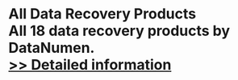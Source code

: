 # All Data Recovery Products<br />All 18 data recovery products by DataNumen.<br />[>> Detailed information](https://secure.shareit.com/shareit/product.html?productid=300115442&affiliateid=200057808)